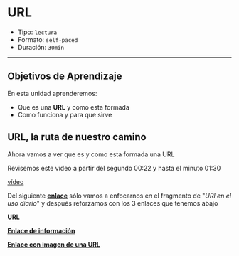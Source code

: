 # URL

- Tipo: `lectura`
- Formato: `self-paced`
- Duración: `30min`

***

## Objetivos de Aprendizaje

En esta unidad aprenderemos:

- Que es una **URL** y como esta formada
- Como funciona y para que sirve

## URL, la ruta de nuestro camino

Ahora vamos a ver que es y como esta formada una URL

Revisemos este vídeo a partir del segundo 00:22 y hasta el minuto 01:30

[vídeo](https://www.youtube.com/watch?v=7DXNmEwdGy4)

Del siguiente **[enlace](https://es.wikipedia.org/wiki/Localizador_de_recursos_uniforme#URL_en_el_uso_diario)**
sólo vamos a enfocarnos en el fragmento de "_URl en el uso diario_" y después
reforzamos con los 3 enlaces que tenemos abajo

**[URL](https://escuelitadeinternet.wordpress.com/2012/11/17/como-son-las-direcciones-web-interpretarla/)**

**[Enlace de información](https://www.informatica-hoy.com.ar/aprender-informatica/Que-es-URL.php)**

**[Enlace con imagen de una URL](http://aprendeenlinea.udea.edu.co/boa/contenidos.php/0bab1260b480d2dad49ef2516f2fdb61/18/estilo/aHR0cDovL2FwcmVuZGVlbmxpbmVhLnVkZWEuZWR1LmNvL2VzdGlsb3MvYXp1bF9jb3Jwb3JhdGl2by5jc3M=/1/contenido/)**

